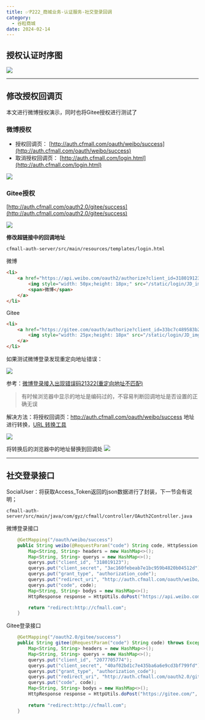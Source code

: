 ```yaml
---
title: ✅P222_商城业务-认证服务-社交登录回调
category:
  - 谷粒商城
date: 2024-02-14
---
```


<!-- more -->

## 授权认证时序图

![](https://cfmall-hello.oss-cn-beijing.aliyuncs.com/images/202304/202304101616397.png#id=eEggv&originHeight=440&originWidth=976&originalType=binary&ratio=1&rotation=0&showTitle=false&status=done&style=none&title=#id=MqMLR&originHeight=440&originWidth=976&originalType=binary&ratio=1&rotation=0&showTitle=false&status=done&style=none&title=)

---

## 修改授权回调页

本文进行微博授权演示，同时也将Gitee授权进行测试了

### 微博授权

-  授权回调页：
[http://auth.cfmall.com/oauth/weibo/success](http://auth.cfmall.com/oauth/weibo/success) 
-  取消授权回调页：
[http://auth.cfmall.com/login.html](http://auth.cfmall.com/login.html) 

![](https://cfmall-hello.oss-cn-beijing.aliyuncs.com/img/202312/5088b23793ee8787700ca0533ff89e94.png#id=DoZEQ&originHeight=277&originWidth=956&originalType=binary&ratio=1&rotation=0&showTitle=false&status=done&style=none&title=)

### Gitee授权

[http://auth.cfmall.com/oauth2.0/gitee/success](http://auth.cfmall.com/oauth2.0/gitee/success)

![](https://cfmall-hello.oss-cn-beijing.aliyuncs.com/images/202304/202304101345320.png#id=wnCuJ&originHeight=854&originWidth=979&originalType=binary&ratio=1&rotation=0&showTitle=false&status=done&style=none&title=#id=cMIGh&originHeight=854&originWidth=979&originalType=binary&ratio=1&rotation=0&showTitle=false&status=done&style=none&title=)

**修改超链接中的回调地址**

`cfmall-auth-server/src/main/resources/templates/login.html`

微博

```html
<li>
	<a href="https://api.weibo.com/oauth2/authorize?client_id=318019123&response_type=code&redirect_uri=http://auth.cfmall.com/oauth/weibo/success">
		<img style="width: 50px;height: 18px;" src="/static/login/JD_img/weibo.png" />
		<span>微博</span>
	</a>
</li>
```

Gitee

```html
<li>
	<a href="https://gitee.com/oauth/authorize?client_id=33bc7c489583b275e20737b0a730f85a768a26aadd4f006195429d254e55911f&redirect_uri=http://auth.cfmall.com/oauth2.0/gitee/success&response_type=code">
		<img style="width: 25px;height: 18px" src="/static/login/JD_img/gitee.png" />
	</a>
</li>
```

如果测试微博登录发现重定向地址错误：

![](https://cfmall-hello.oss-cn-beijing.aliyuncs.com/img/202312/044b48fdd8079965ad752114350bced5.png#id=jRxNI&originHeight=440&originWidth=624&originalType=binary&ratio=1&rotation=0&showTitle=false&status=done&style=none&title=)

参考：[微博登录接入出现错误码21322(重定向地址不匹配)](https://blog.csdn.net/wwang_dev/article/details/112656792?ops_request_misc=%257B%2522request%255Fid%2522%253A%2522165363091216782395350139%2522%252C%2522scm%2522%253A%252220140713.130102334..%2522%257D&request_id=165363091216782395350139&biz_id=0&utm_medium=distribute.pc_search_result.none-task-blog-2~all~baidu_landing_v2~default-2-112656792-null-null.142%5Ev11%5Epc_search_result_control_group,157%5Ev12%5Econtrol&utm_term=%E5%BE%AE%E5%8D%9A%E9%87%8D%E5%AE%9A%E5%90%91%E5%9C%B0%E5%9D%80%E4%B8%8D%E5%8C%B9%E9%85%8D&spm=1018.2226.3001.4187)
> 有时候浏览器中显示的地址是编码过的，不容易判断回调地址是否设置的正确无误


解决方法：将授权回调页：http://auth.cfmall.com/oauth/weibo/success 地址进行转换，[URL 转换工具](https://anspoon.com/url-conveter)

![](https://cfmall-hello.oss-cn-beijing.aliyuncs.com/img/202312/ab6f017e020c8a08c68278e0991b5267.png#id=x8Rgx&originHeight=450&originWidth=834&originalType=binary&ratio=1&rotation=0&showTitle=false&status=done&style=none&title=)

将转换后的浏览器中的地址替换到回调处
![](https://cfmall-hello.oss-cn-beijing.aliyuncs.com/img/202312/9cdd740f5f18b819eb9a975418d59c47.png#id=q7wcg&originHeight=199&originWidth=1710&originalType=binary&ratio=1&rotation=0&showTitle=false&status=done&style=none&title=)

---

## 社交登录接口

SocialUser：将获取Access_Token返回的json数据进行了封装，下一节会有说明；

`cfmall-auth-server/src/main/java/com/gyz/cfmall/controller/OAuth2Controller.java`

微博登录接口

```java
    @GetMapping("/oauth/weibo/success")
    public String weibo(@RequestParam("code") String code, HttpSession session) throws Exception {
        Map<String, String> headers = new HashMap<>();
        Map<String, String> querys = new HashMap<>();
        querys.put("client_id", "318019123");
        querys.put("client_secret", "3ac160febeab7e1bc959b4820b04512d");
        querys.put("grant_type", "authorization_code");
        querys.put("redirect_uri", "http://auth.cfmall.com/oauth/weibo/success");
        querys.put("code", code);
        Map<String, String> bodys = new HashMap<>();
        HttpResponse response = HttpUtils.doPost("https://api.weibo.com", "/oauth2/access_token", "post", headers, querys, bodys);

        return "redirect:http://cfmall.com";
    }
```

Gitee登录接口

```java
	@GetMapping("/oauth2.0/gitee/success")
    public String gitee(@RequestParam("code") String code) throws Exception {
        Map<String, String> headers = new HashMap<>();
        Map<String, String> querys = new HashMap<>();
        querys.put("client_id", "2077705774");
        querys.put("client_secret", "40af02bd1c7e435ba6a6e9cd3bf799fd");
        querys.put("grant_type", "authorization_code");
        querys.put("redirect_uri", "http://auth.cfmall.com/oauth2.0/gitee/success");
        querys.put("code", code);
        Map<String, String> bodys = new HashMap<>();
        HttpResponse response = HttpUtils.doPost("https://gitee.com/", "oauth/token", "post", headers, querys, bodys);
 
        return "redirect:http://cfmall.com";
    }
```
